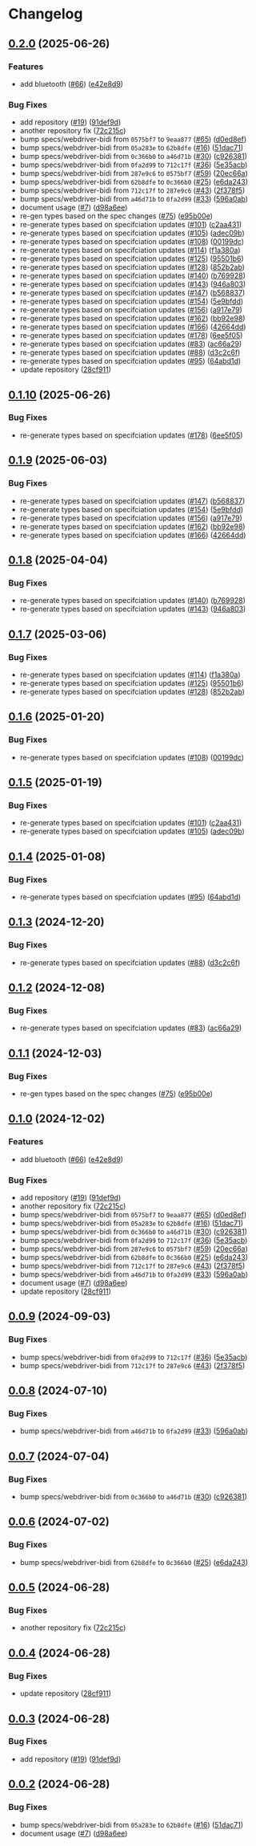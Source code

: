 # Changelog

## [0.2.0](https://github.com/GoogleChromeLabs/webdriver-bidi-protocol/compare/webdriver-bidi-protocol-v0.1.10...webdriver-bidi-protocol-v0.2.0) (2025-06-26)


### Features

* add bluetooth ([#66](https://github.com/GoogleChromeLabs/webdriver-bidi-protocol/issues/66)) ([e42e8d9](https://github.com/GoogleChromeLabs/webdriver-bidi-protocol/commit/e42e8d9896540020955d81b08066bdf92ed16602))


### Bug Fixes

* add repository ([#19](https://github.com/GoogleChromeLabs/webdriver-bidi-protocol/issues/19)) ([91def9d](https://github.com/GoogleChromeLabs/webdriver-bidi-protocol/commit/91def9dd0baeab3476e7154676e40d5a709da2c3))
* another repository fix ([72c215c](https://github.com/GoogleChromeLabs/webdriver-bidi-protocol/commit/72c215cbcf76c97317deff925d1ff73732ed5bab))
* bump specs/webdriver-bidi from `0575bf7` to `9eaa877` ([#65](https://github.com/GoogleChromeLabs/webdriver-bidi-protocol/issues/65)) ([d0ed8ef](https://github.com/GoogleChromeLabs/webdriver-bidi-protocol/commit/d0ed8ef0254fb7786b5e2cd7b716aa772cc49fcd))
* bump specs/webdriver-bidi from `05a283e` to `62b8dfe` ([#16](https://github.com/GoogleChromeLabs/webdriver-bidi-protocol/issues/16)) ([51dac71](https://github.com/GoogleChromeLabs/webdriver-bidi-protocol/commit/51dac71ca4ea2e4e85eee7ba82a6a8ac7ff584a4))
* bump specs/webdriver-bidi from `0c366b0` to `a46d71b` ([#30](https://github.com/GoogleChromeLabs/webdriver-bidi-protocol/issues/30)) ([c926381](https://github.com/GoogleChromeLabs/webdriver-bidi-protocol/commit/c92638156ca8cbe36e2485fde2c3eca4b6d14cd7))
* bump specs/webdriver-bidi from `0fa2d99` to `712c17f` ([#36](https://github.com/GoogleChromeLabs/webdriver-bidi-protocol/issues/36)) ([5e35acb](https://github.com/GoogleChromeLabs/webdriver-bidi-protocol/commit/5e35acb0af5663fdace139da9648a298adf4b863))
* bump specs/webdriver-bidi from `287e9c6` to `0575bf7` ([#59](https://github.com/GoogleChromeLabs/webdriver-bidi-protocol/issues/59)) ([20ec66a](https://github.com/GoogleChromeLabs/webdriver-bidi-protocol/commit/20ec66ae46acdb49211991f603826bfbab0c0762))
* bump specs/webdriver-bidi from `62b8dfe` to `0c366b0` ([#25](https://github.com/GoogleChromeLabs/webdriver-bidi-protocol/issues/25)) ([e6da243](https://github.com/GoogleChromeLabs/webdriver-bidi-protocol/commit/e6da2439e38f2c403319ce1dbed16c9b8029667d))
* bump specs/webdriver-bidi from `712c17f` to `287e9c6` ([#43](https://github.com/GoogleChromeLabs/webdriver-bidi-protocol/issues/43)) ([2f378f5](https://github.com/GoogleChromeLabs/webdriver-bidi-protocol/commit/2f378f5890cbfec58e62f466b73fda0523083216))
* bump specs/webdriver-bidi from `a46d71b` to `0fa2d99` ([#33](https://github.com/GoogleChromeLabs/webdriver-bidi-protocol/issues/33)) ([596a0ab](https://github.com/GoogleChromeLabs/webdriver-bidi-protocol/commit/596a0ab776e061bccbc67a4fc38db4d5cce84643))
* document usage ([#7](https://github.com/GoogleChromeLabs/webdriver-bidi-protocol/issues/7)) ([d98a6ee](https://github.com/GoogleChromeLabs/webdriver-bidi-protocol/commit/d98a6ee23cbaa943440e2b40831a0c56aa0d6c18))
* re-gen types based on the spec changes ([#75](https://github.com/GoogleChromeLabs/webdriver-bidi-protocol/issues/75)) ([e95b00e](https://github.com/GoogleChromeLabs/webdriver-bidi-protocol/commit/e95b00e96333781b8843325d928e75f49768f06f))
* re-generate types based on specifciation updates ([#101](https://github.com/GoogleChromeLabs/webdriver-bidi-protocol/issues/101)) ([c2aa431](https://github.com/GoogleChromeLabs/webdriver-bidi-protocol/commit/c2aa431b0e7fe5c229f51d7b549fb6eb51009087))
* re-generate types based on specifciation updates ([#105](https://github.com/GoogleChromeLabs/webdriver-bidi-protocol/issues/105)) ([adec09b](https://github.com/GoogleChromeLabs/webdriver-bidi-protocol/commit/adec09b1c6fc6a29952a9c0a641ebd5d22f7370d))
* re-generate types based on specifciation updates ([#108](https://github.com/GoogleChromeLabs/webdriver-bidi-protocol/issues/108)) ([00199dc](https://github.com/GoogleChromeLabs/webdriver-bidi-protocol/commit/00199dc6e53e35cb12e1e67ce441a2d06f87e9ae))
* re-generate types based on specifciation updates ([#114](https://github.com/GoogleChromeLabs/webdriver-bidi-protocol/issues/114)) ([f1a380a](https://github.com/GoogleChromeLabs/webdriver-bidi-protocol/commit/f1a380afeebcb5f9a2ab66732f0971336c80bb0e))
* re-generate types based on specifciation updates ([#125](https://github.com/GoogleChromeLabs/webdriver-bidi-protocol/issues/125)) ([95501b6](https://github.com/GoogleChromeLabs/webdriver-bidi-protocol/commit/95501b6d1a81516aa55cd84af1a5d3f8c060174a))
* re-generate types based on specifciation updates ([#128](https://github.com/GoogleChromeLabs/webdriver-bidi-protocol/issues/128)) ([852b2ab](https://github.com/GoogleChromeLabs/webdriver-bidi-protocol/commit/852b2abfacb13c969f82f9507cccb50a2bbfeca0))
* re-generate types based on specifciation updates ([#140](https://github.com/GoogleChromeLabs/webdriver-bidi-protocol/issues/140)) ([b769928](https://github.com/GoogleChromeLabs/webdriver-bidi-protocol/commit/b769928b05cfc936a949384cc7b345f995895b54))
* re-generate types based on specifciation updates ([#143](https://github.com/GoogleChromeLabs/webdriver-bidi-protocol/issues/143)) ([946a803](https://github.com/GoogleChromeLabs/webdriver-bidi-protocol/commit/946a80305ad8c226519667a3c4d6bfc84d7a8fe1))
* re-generate types based on specifciation updates ([#147](https://github.com/GoogleChromeLabs/webdriver-bidi-protocol/issues/147)) ([b568837](https://github.com/GoogleChromeLabs/webdriver-bidi-protocol/commit/b5688371c4ce32b6d62ff6b1a08854f0c000bcbe))
* re-generate types based on specifciation updates ([#154](https://github.com/GoogleChromeLabs/webdriver-bidi-protocol/issues/154)) ([5e9bfdd](https://github.com/GoogleChromeLabs/webdriver-bidi-protocol/commit/5e9bfdde05a80e6852dbd81ac4e124702765b11c))
* re-generate types based on specifciation updates ([#156](https://github.com/GoogleChromeLabs/webdriver-bidi-protocol/issues/156)) ([a917e79](https://github.com/GoogleChromeLabs/webdriver-bidi-protocol/commit/a917e79b9abd17e312c52227310bfe8aa7e21abb))
* re-generate types based on specifciation updates ([#162](https://github.com/GoogleChromeLabs/webdriver-bidi-protocol/issues/162)) ([bb92e98](https://github.com/GoogleChromeLabs/webdriver-bidi-protocol/commit/bb92e98a232b060cc94a058fef92e10d8f8d6601))
* re-generate types based on specifciation updates ([#166](https://github.com/GoogleChromeLabs/webdriver-bidi-protocol/issues/166)) ([42664dd](https://github.com/GoogleChromeLabs/webdriver-bidi-protocol/commit/42664dd5c7401588e55dda5573c3b7096f700953))
* re-generate types based on specifciation updates ([#178](https://github.com/GoogleChromeLabs/webdriver-bidi-protocol/issues/178)) ([6ee5f05](https://github.com/GoogleChromeLabs/webdriver-bidi-protocol/commit/6ee5f05ae9298e59ff34c4859543bebcc4ad658d))
* re-generate types based on specifciation updates ([#83](https://github.com/GoogleChromeLabs/webdriver-bidi-protocol/issues/83)) ([ac66a29](https://github.com/GoogleChromeLabs/webdriver-bidi-protocol/commit/ac66a29bc3396c2bdabb133d5dfb63fc2b029add))
* re-generate types based on specifciation updates ([#88](https://github.com/GoogleChromeLabs/webdriver-bidi-protocol/issues/88)) ([d3c2c6f](https://github.com/GoogleChromeLabs/webdriver-bidi-protocol/commit/d3c2c6fcf973551d4bef5cbee5291e3581ae257c))
* re-generate types based on specifciation updates ([#95](https://github.com/GoogleChromeLabs/webdriver-bidi-protocol/issues/95)) ([64abd1d](https://github.com/GoogleChromeLabs/webdriver-bidi-protocol/commit/64abd1d65d99e75d7ec1e885fe22c0f093323843))
* update repository ([28cf911](https://github.com/GoogleChromeLabs/webdriver-bidi-protocol/commit/28cf911e59ad5b177df47d04fc012d8c9cfe7fde))

## [0.1.10](https://github.com/GoogleChromeLabs/webdriver-bidi-protocol/compare/webdriver-bidi-protocol-v0.1.9...webdriver-bidi-protocol-v0.1.10) (2025-06-26)


### Bug Fixes

* re-generate types based on specifciation updates ([#178](https://github.com/GoogleChromeLabs/webdriver-bidi-protocol/issues/178)) ([6ee5f05](https://github.com/GoogleChromeLabs/webdriver-bidi-protocol/commit/6ee5f05ae9298e59ff34c4859543bebcc4ad658d))

## [0.1.9](https://github.com/GoogleChromeLabs/webdriver-bidi-protocol/compare/webdriver-bidi-protocol-v0.1.8...webdriver-bidi-protocol-v0.1.9) (2025-06-03)


### Bug Fixes

* re-generate types based on specifciation updates ([#147](https://github.com/GoogleChromeLabs/webdriver-bidi-protocol/issues/147)) ([b568837](https://github.com/GoogleChromeLabs/webdriver-bidi-protocol/commit/b5688371c4ce32b6d62ff6b1a08854f0c000bcbe))
* re-generate types based on specifciation updates ([#154](https://github.com/GoogleChromeLabs/webdriver-bidi-protocol/issues/154)) ([5e9bfdd](https://github.com/GoogleChromeLabs/webdriver-bidi-protocol/commit/5e9bfdde05a80e6852dbd81ac4e124702765b11c))
* re-generate types based on specifciation updates ([#156](https://github.com/GoogleChromeLabs/webdriver-bidi-protocol/issues/156)) ([a917e79](https://github.com/GoogleChromeLabs/webdriver-bidi-protocol/commit/a917e79b9abd17e312c52227310bfe8aa7e21abb))
* re-generate types based on specifciation updates ([#162](https://github.com/GoogleChromeLabs/webdriver-bidi-protocol/issues/162)) ([bb92e98](https://github.com/GoogleChromeLabs/webdriver-bidi-protocol/commit/bb92e98a232b060cc94a058fef92e10d8f8d6601))
* re-generate types based on specifciation updates ([#166](https://github.com/GoogleChromeLabs/webdriver-bidi-protocol/issues/166)) ([42664dd](https://github.com/GoogleChromeLabs/webdriver-bidi-protocol/commit/42664dd5c7401588e55dda5573c3b7096f700953))

## [0.1.8](https://github.com/GoogleChromeLabs/webdriver-bidi-protocol/compare/webdriver-bidi-protocol-v0.1.7...webdriver-bidi-protocol-v0.1.8) (2025-04-04)


### Bug Fixes

* re-generate types based on specifciation updates ([#140](https://github.com/GoogleChromeLabs/webdriver-bidi-protocol/issues/140)) ([b769928](https://github.com/GoogleChromeLabs/webdriver-bidi-protocol/commit/b769928b05cfc936a949384cc7b345f995895b54))
* re-generate types based on specifciation updates ([#143](https://github.com/GoogleChromeLabs/webdriver-bidi-protocol/issues/143)) ([946a803](https://github.com/GoogleChromeLabs/webdriver-bidi-protocol/commit/946a80305ad8c226519667a3c4d6bfc84d7a8fe1))

## [0.1.7](https://github.com/GoogleChromeLabs/webdriver-bidi-protocol/compare/webdriver-bidi-protocol-v0.1.6...webdriver-bidi-protocol-v0.1.7) (2025-03-06)


### Bug Fixes

* re-generate types based on specifciation updates ([#114](https://github.com/GoogleChromeLabs/webdriver-bidi-protocol/issues/114)) ([f1a380a](https://github.com/GoogleChromeLabs/webdriver-bidi-protocol/commit/f1a380afeebcb5f9a2ab66732f0971336c80bb0e))
* re-generate types based on specifciation updates ([#125](https://github.com/GoogleChromeLabs/webdriver-bidi-protocol/issues/125)) ([95501b6](https://github.com/GoogleChromeLabs/webdriver-bidi-protocol/commit/95501b6d1a81516aa55cd84af1a5d3f8c060174a))
* re-generate types based on specifciation updates ([#128](https://github.com/GoogleChromeLabs/webdriver-bidi-protocol/issues/128)) ([852b2ab](https://github.com/GoogleChromeLabs/webdriver-bidi-protocol/commit/852b2abfacb13c969f82f9507cccb50a2bbfeca0))

## [0.1.6](https://github.com/GoogleChromeLabs/webdriver-bidi-protocol/compare/webdriver-bidi-protocol-v0.1.5...webdriver-bidi-protocol-v0.1.6) (2025-01-20)


### Bug Fixes

* re-generate types based on specifciation updates ([#108](https://github.com/GoogleChromeLabs/webdriver-bidi-protocol/issues/108)) ([00199dc](https://github.com/GoogleChromeLabs/webdriver-bidi-protocol/commit/00199dc6e53e35cb12e1e67ce441a2d06f87e9ae))

## [0.1.5](https://github.com/GoogleChromeLabs/webdriver-bidi-protocol/compare/webdriver-bidi-protocol-v0.1.4...webdriver-bidi-protocol-v0.1.5) (2025-01-19)


### Bug Fixes

* re-generate types based on specifciation updates ([#101](https://github.com/GoogleChromeLabs/webdriver-bidi-protocol/issues/101)) ([c2aa431](https://github.com/GoogleChromeLabs/webdriver-bidi-protocol/commit/c2aa431b0e7fe5c229f51d7b549fb6eb51009087))
* re-generate types based on specifciation updates ([#105](https://github.com/GoogleChromeLabs/webdriver-bidi-protocol/issues/105)) ([adec09b](https://github.com/GoogleChromeLabs/webdriver-bidi-protocol/commit/adec09b1c6fc6a29952a9c0a641ebd5d22f7370d))

## [0.1.4](https://github.com/GoogleChromeLabs/webdriver-bidi-protocol/compare/webdriver-bidi-protocol-v0.1.3...webdriver-bidi-protocol-v0.1.4) (2025-01-08)


### Bug Fixes

* re-generate types based on specifciation updates ([#95](https://github.com/GoogleChromeLabs/webdriver-bidi-protocol/issues/95)) ([64abd1d](https://github.com/GoogleChromeLabs/webdriver-bidi-protocol/commit/64abd1d65d99e75d7ec1e885fe22c0f093323843))

## [0.1.3](https://github.com/GoogleChromeLabs/webdriver-bidi-protocol/compare/webdriver-bidi-protocol-v0.1.2...webdriver-bidi-protocol-v0.1.3) (2024-12-20)


### Bug Fixes

* re-generate types based on specifciation updates ([#88](https://github.com/GoogleChromeLabs/webdriver-bidi-protocol/issues/88)) ([d3c2c6f](https://github.com/GoogleChromeLabs/webdriver-bidi-protocol/commit/d3c2c6fcf973551d4bef5cbee5291e3581ae257c))

## [0.1.2](https://github.com/GoogleChromeLabs/webdriver-bidi-protocol/compare/webdriver-bidi-protocol-v0.1.1...webdriver-bidi-protocol-v0.1.2) (2024-12-08)


### Bug Fixes

* re-generate types based on specifciation updates ([#83](https://github.com/GoogleChromeLabs/webdriver-bidi-protocol/issues/83)) ([ac66a29](https://github.com/GoogleChromeLabs/webdriver-bidi-protocol/commit/ac66a29bc3396c2bdabb133d5dfb63fc2b029add))

## [0.1.1](https://github.com/GoogleChromeLabs/webdriver-bidi-protocol/compare/webdriver-bidi-protocol-v0.1.0...webdriver-bidi-protocol-v0.1.1) (2024-12-03)


### Bug Fixes

* re-gen types based on the spec changes ([#75](https://github.com/GoogleChromeLabs/webdriver-bidi-protocol/issues/75)) ([e95b00e](https://github.com/GoogleChromeLabs/webdriver-bidi-protocol/commit/e95b00e96333781b8843325d928e75f49768f06f))

## [0.1.0](https://github.com/GoogleChromeLabs/webdriver-bidi-protocol/compare/webdriver-bidi-protocol-v0.0.9...webdriver-bidi-protocol-v0.1.0) (2024-12-02)


### Features

* add bluetooth ([#66](https://github.com/GoogleChromeLabs/webdriver-bidi-protocol/issues/66)) ([e42e8d9](https://github.com/GoogleChromeLabs/webdriver-bidi-protocol/commit/e42e8d9896540020955d81b08066bdf92ed16602))


### Bug Fixes

* add repository ([#19](https://github.com/GoogleChromeLabs/webdriver-bidi-protocol/issues/19)) ([91def9d](https://github.com/GoogleChromeLabs/webdriver-bidi-protocol/commit/91def9dd0baeab3476e7154676e40d5a709da2c3))
* another repository fix ([72c215c](https://github.com/GoogleChromeLabs/webdriver-bidi-protocol/commit/72c215cbcf76c97317deff925d1ff73732ed5bab))
* bump specs/webdriver-bidi from `0575bf7` to `9eaa877` ([#65](https://github.com/GoogleChromeLabs/webdriver-bidi-protocol/issues/65)) ([d0ed8ef](https://github.com/GoogleChromeLabs/webdriver-bidi-protocol/commit/d0ed8ef0254fb7786b5e2cd7b716aa772cc49fcd))
* bump specs/webdriver-bidi from `05a283e` to `62b8dfe` ([#16](https://github.com/GoogleChromeLabs/webdriver-bidi-protocol/issues/16)) ([51dac71](https://github.com/GoogleChromeLabs/webdriver-bidi-protocol/commit/51dac71ca4ea2e4e85eee7ba82a6a8ac7ff584a4))
* bump specs/webdriver-bidi from `0c366b0` to `a46d71b` ([#30](https://github.com/GoogleChromeLabs/webdriver-bidi-protocol/issues/30)) ([c926381](https://github.com/GoogleChromeLabs/webdriver-bidi-protocol/commit/c92638156ca8cbe36e2485fde2c3eca4b6d14cd7))
* bump specs/webdriver-bidi from `0fa2d99` to `712c17f` ([#36](https://github.com/GoogleChromeLabs/webdriver-bidi-protocol/issues/36)) ([5e35acb](https://github.com/GoogleChromeLabs/webdriver-bidi-protocol/commit/5e35acb0af5663fdace139da9648a298adf4b863))
* bump specs/webdriver-bidi from `287e9c6` to `0575bf7` ([#59](https://github.com/GoogleChromeLabs/webdriver-bidi-protocol/issues/59)) ([20ec66a](https://github.com/GoogleChromeLabs/webdriver-bidi-protocol/commit/20ec66ae46acdb49211991f603826bfbab0c0762))
* bump specs/webdriver-bidi from `62b8dfe` to `0c366b0` ([#25](https://github.com/GoogleChromeLabs/webdriver-bidi-protocol/issues/25)) ([e6da243](https://github.com/GoogleChromeLabs/webdriver-bidi-protocol/commit/e6da2439e38f2c403319ce1dbed16c9b8029667d))
* bump specs/webdriver-bidi from `712c17f` to `287e9c6` ([#43](https://github.com/GoogleChromeLabs/webdriver-bidi-protocol/issues/43)) ([2f378f5](https://github.com/GoogleChromeLabs/webdriver-bidi-protocol/commit/2f378f5890cbfec58e62f466b73fda0523083216))
* bump specs/webdriver-bidi from `a46d71b` to `0fa2d99` ([#33](https://github.com/GoogleChromeLabs/webdriver-bidi-protocol/issues/33)) ([596a0ab](https://github.com/GoogleChromeLabs/webdriver-bidi-protocol/commit/596a0ab776e061bccbc67a4fc38db4d5cce84643))
* document usage ([#7](https://github.com/GoogleChromeLabs/webdriver-bidi-protocol/issues/7)) ([d98a6ee](https://github.com/GoogleChromeLabs/webdriver-bidi-protocol/commit/d98a6ee23cbaa943440e2b40831a0c56aa0d6c18))
* update repository ([28cf911](https://github.com/GoogleChromeLabs/webdriver-bidi-protocol/commit/28cf911e59ad5b177df47d04fc012d8c9cfe7fde))

## [0.0.9](https://github.com/GoogleChromeLabs/webdriver-bidi-protocol/compare/webdriver-bidi-protocol-v0.0.8...webdriver-bidi-protocol-v0.0.9) (2024-09-03)


### Bug Fixes

* bump specs/webdriver-bidi from `0fa2d99` to `712c17f` ([#36](https://github.com/GoogleChromeLabs/webdriver-bidi-protocol/issues/36)) ([5e35acb](https://github.com/GoogleChromeLabs/webdriver-bidi-protocol/commit/5e35acb0af5663fdace139da9648a298adf4b863))
* bump specs/webdriver-bidi from `712c17f` to `287e9c6` ([#43](https://github.com/GoogleChromeLabs/webdriver-bidi-protocol/issues/43)) ([2f378f5](https://github.com/GoogleChromeLabs/webdriver-bidi-protocol/commit/2f378f5890cbfec58e62f466b73fda0523083216))

## [0.0.8](https://github.com/GoogleChromeLabs/webdriver-bidi-protocol/compare/webdriver-bidi-protocol-v0.0.7...webdriver-bidi-protocol-v0.0.8) (2024-07-10)


### Bug Fixes

* bump specs/webdriver-bidi from `a46d71b` to `0fa2d99` ([#33](https://github.com/GoogleChromeLabs/webdriver-bidi-protocol/issues/33)) ([596a0ab](https://github.com/GoogleChromeLabs/webdriver-bidi-protocol/commit/596a0ab776e061bccbc67a4fc38db4d5cce84643))

## [0.0.7](https://github.com/GoogleChromeLabs/webdriver-bidi-protocol/compare/webdriver-bidi-protocol-v0.0.6...webdriver-bidi-protocol-v0.0.7) (2024-07-04)


### Bug Fixes

* bump specs/webdriver-bidi from `0c366b0` to `a46d71b` ([#30](https://github.com/GoogleChromeLabs/webdriver-bidi-protocol/issues/30)) ([c926381](https://github.com/GoogleChromeLabs/webdriver-bidi-protocol/commit/c92638156ca8cbe36e2485fde2c3eca4b6d14cd7))

## [0.0.6](https://github.com/GoogleChromeLabs/webdriver-bidi-protocol/compare/webdriver-bidi-protocol-v0.0.5...webdriver-bidi-protocol-v0.0.6) (2024-07-02)


### Bug Fixes

* bump specs/webdriver-bidi from `62b8dfe` to `0c366b0` ([#25](https://github.com/GoogleChromeLabs/webdriver-bidi-protocol/issues/25)) ([e6da243](https://github.com/GoogleChromeLabs/webdriver-bidi-protocol/commit/e6da2439e38f2c403319ce1dbed16c9b8029667d))

## [0.0.5](https://github.com/GoogleChromeLabs/webdriver-bidi-protocol/compare/webdriver-bidi-protocol-v0.0.4...webdriver-bidi-protocol-v0.0.5) (2024-06-28)


### Bug Fixes

* another repository fix ([72c215c](https://github.com/GoogleChromeLabs/webdriver-bidi-protocol/commit/72c215cbcf76c97317deff925d1ff73732ed5bab))

## [0.0.4](https://github.com/GoogleChromeLabs/webdriver-bidi-protocol/compare/webdriver-bidi-protocol-v0.0.3...webdriver-bidi-protocol-v0.0.4) (2024-06-28)


### Bug Fixes

* update repository ([28cf911](https://github.com/GoogleChromeLabs/webdriver-bidi-protocol/commit/28cf911e59ad5b177df47d04fc012d8c9cfe7fde))

## [0.0.3](https://github.com/GoogleChromeLabs/webdriver-bidi-protocol/compare/webdriver-bidi-protocol-v0.0.2...webdriver-bidi-protocol-v0.0.3) (2024-06-28)


### Bug Fixes

* add repository ([#19](https://github.com/GoogleChromeLabs/webdriver-bidi-protocol/issues/19)) ([91def9d](https://github.com/GoogleChromeLabs/webdriver-bidi-protocol/commit/91def9dd0baeab3476e7154676e40d5a709da2c3))

## [0.0.2](https://github.com/GoogleChromeLabs/webdriver-bidi-protocol/compare/webdriver-bidi-protocol-v0.0.1...webdriver-bidi-protocol-v0.0.2) (2024-06-28)


### Bug Fixes

* bump specs/webdriver-bidi from `05a283e` to `62b8dfe` ([#16](https://github.com/GoogleChromeLabs/webdriver-bidi-protocol/issues/16)) ([51dac71](https://github.com/GoogleChromeLabs/webdriver-bidi-protocol/commit/51dac71ca4ea2e4e85eee7ba82a6a8ac7ff584a4))
* document usage ([#7](https://github.com/GoogleChromeLabs/webdriver-bidi-protocol/issues/7)) ([d98a6ee](https://github.com/GoogleChromeLabs/webdriver-bidi-protocol/commit/d98a6ee23cbaa943440e2b40831a0c56aa0d6c18))
